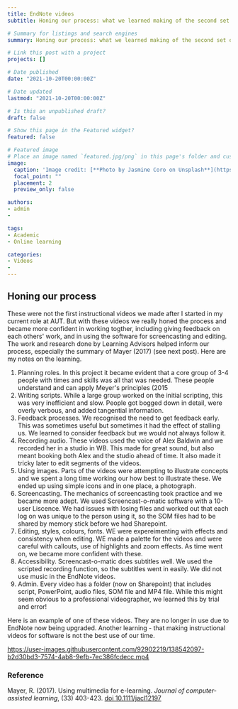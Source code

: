 ```yaml
---
title: EndNote videos
subtitle: Honing our process: what we learned making of the second set of EndNote videos for AUT Library.

# Summary for listings and search engines
summary: Honing our process: what we learned making of the second set of EndNote videos for AUT Library.

# Link this post with a project
projects: []

# Date published
date: "2021-10-20T00:00:00Z"

# Date updated
lastmod: "2021-10-20T00:00:00Z"

# Is this an unpublished draft?
draft: false

# Show this page in the Featured widget?
featured: false

# Featured image
# Place an image named `featured.jpg/png` in this page's folder and customize its options here.
image:
  caption: 'Image credit: [**Photo by Jasmine Coro on Unsplash**](https://unsplash.com/photos/3NgnoYlNKdk)'
  focal_point: ""
  placement: 2
  preview_only: false

authors:
- admin
- 

tags:
- Academic
- Online learning

categories:
- Videos
- 
---
```


## Honing our process  

These were not the first instructional videos we made after I started in my current role at AUT. But with these videos we really honed the process and became more confident in working togther, including giving feedback on each others' work, and in using the software for screencasting and editing.
The work and research done by Learning Advisors helped inform our process, especially the summary of Mayer (2017) (see next post). Here are my notes on the learning.

1. Planning roles. In this project it became evident that a core group of 3-4 people with times and skills was all that was needed. These people understand and can apply Meyer's principles (2015
2. Writing scripts. While a large group worked on the initial scripting, this was very inefficient and slow. People got bogged down in detail, were overly verbous, and added tangential information.
3. Feedback processes. We recognised the need to get feedback early. This was sometimes useful but sometimes it had the effect of stalling us. We learned to consider feedback but we would not always follow it.
4. Recording audio. These videos used the voice of Alex Baldwin and we recorded her in a studio in WB. This made for great sound, but also meant booking both Alex and the studio ahead of time. It also made it tricky later to edit segments of the videos.
5. Using images. Parts of the videos were attempting to illustrate concepts and we spent a long time working our how best to illustrate these. We ended up using simple icons and in one place, a photograph.
6. Screencasting. The mechanics of screencasting took practice and we became more adept. We used Screencast-o-matic software with a 10-user Liscence. We had issues with losing files and worked out that each log on was unique to the person using it, so the SOM files had to be shared by memory stick before we had Sharepoint.
7. Editing, styles, colours, fonts. WE were expereimenting with effects and consistency when editing. WE made a palette for the videos and were careful with callouts, use of highlights and zoom effects. As time went on, we became more confident with these.
8. Accessibility. Screencast-o-matic does subtitles well. We used the scripted recording function, so the subtitles went in easily. We did not use music in the EndNote videos.
9. Admin. Every video has a folder (now on Sharepoint) that includes script, PowerPoint, audio files, SOM file and MP4 file. While this might seem obvious to a professional videographer, we learned this by trial and error!

Here is an example of one of these videos. They are no longer in use due to EndNote now being upgraded. Another learning - that making instructional videos for software is not the best use of our time.

https://user-images.githubusercontent.com/92902219/138542097-b2d30bd3-7574-4ab8-9efb-7ec386fcdecc.mp4

### Reference

Mayer, R. (2017). Using multimedia for e-learning. *Journal of computer-assisted learning*, (33) 403-423. [doi 10.1111/jacl12197](https://doi.org/10.1111/jacl12197)
